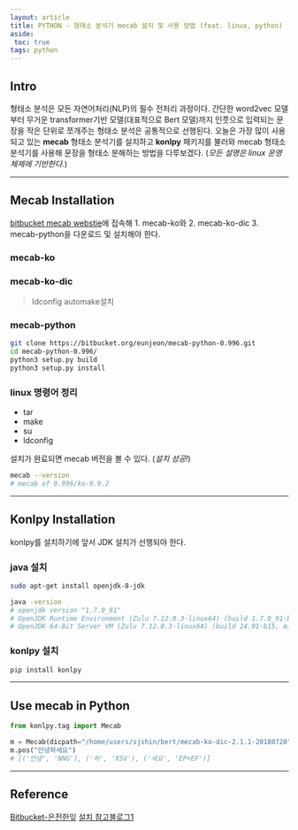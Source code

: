 ```yaml
---
layout: article
title: PYTHON - 형태소 분석기 mecab 설치 및 사용 방법 (feat. linux, python)
aside:
 toc: true
tags: python
---
```


## Intro
형태소 분석은 모든 자연어처리(NLP)의 필수 전처리 과정이다. 간단한 word2vec 모델부터 무거운 transformer기반 모델(대표적으로 Bert 모델)까지 인풋으로 입력되는 문장을 작은 단위로 쪼개주는 형태소 분석은 공통적으로 선행된다. 오늘은 가장 많이 사용되고 있는 **mecab** 형태소 분석기를 설치하고 **konlpy** 패키지를 불러와 mecab 형태소 분석기를 사용해 문장을 형태소 분해하는 방법을 다루보겠다. (*모든 설명은 linux 운영체제에 기반한다.*)

---

## Mecab Installation
[bitbucket mecab webstie](https://bitbucket.org/eunjeon/mecab-ko-dic/src/master/)에 접속해 1. mecab-ko와 2. mecab-ko-dic 3. mecab-python을 다운로드 및 설치해야 한다.

### mecab-ko

### mecab-ko-dic

> ldconfig
> automake설치

### mecab-python

```sh
git clone https://bitbucket.org/eunjeon/mecab-python-0.996.git
cd mecab-python-0.996/
python3 setup.py build
python3 setup.py install
```

### linux 명령어 정리 
* tar
* make
* su
* ldconfig

설치가 완료되면 mecab 버전을 볼 수 있다. (*설치 성공!*)

```sh
mecab --version
# mecab of 0.996/ko-0.9.2
```

---

## Konlpy Installation

konlpy를 설치하기에 앞서 JDK 설치가 선행되야 한다. 

### java 설치

```sh
sudo apt-get install openjdk-8-jdk
```

```sh
java -version
# openjdk version "1.7.0_91"
# OpenJDK Runtime Environment (Zulu 7.12.0.3-linux64) (build 1.7.0_91-b15)
# OpenJDK 64-Bit Server VM (Zulu 7.12.0.3-linux64) (build 24.91-b15, mixed mode)
```

### konlpy 설치

```sh
pip install konlpy
```

---

## Use mecab in Python

```python
from konlpy.tag import Mecab

m = Mecab(dicpath="/home/users/sjshin/bert/mecab-ko-dic-2.1.1-20180720") # 사전 저장 경로에 자신이 mecab-ko-dic를 저장한 위치를 적는다. (default: "/usr/local/lib/mecab/dic/mecab-ko-dic")
m.pos("안녕하세요")
# [('안녕', 'NNG'), ('하', 'XSV'), ('세요', 'EP+EF')]
```

---

## Reference
[Bitbucket-은전한잎](https://bitbucket.org/eunjeon/mecab-ko-dic/src/master/)
[설치 참고블로그1](https://yuddomack.tistory.com/entry/%EC%B2%98%EC%9D%8C%EB%B6%80%ED%84%B0-%EC%8B%9C%EC%9E%91%ED%95%98%EB%8A%94-EC2-konlpy-mecab-%EC%84%A4%EC%B9%98%ED%95%98%EA%B8%B0ubuntu)


